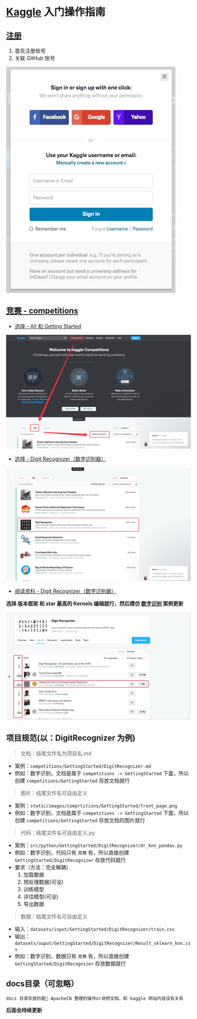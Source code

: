 # [Kaggle](https://www.kaggle.com) 入门操作指南

## [注册](https://www.kaggle.com/?login=true)

1. 首先注册账号
2. 关联 GitHub 账号

![](../static/images/doc/login.jpg)

## [竞赛 - competitions](https://www.kaggle.com/competitions)

* [选择 - All 和 Getting Started](https://www.kaggle.com/competitions?sortBy=deadline&group=all&page=1&pageSize=20&segment=gettingStarted)

![](..//static/images/doc/All-GettingStarted.jpg)

* [选择 - Digit Recognizer（数字识别器）](https://www.kaggle.com/c/digit-recognizer)

![](../static/images/doc/choose-digit-recognizer.jpg)

* [阅读资料 - Digit Recognizer（数字识别器）](https://www.kaggle.com/c/digit-recognizer)

**选择 版本框架 和 star 最高的 Kernels 编辑就行，然后模仿 [**数字识别**](../competitions/GettingStarted/DigitRecognizer.md) 案例更新**

![](/static/images/doc/read-digit-recognizer.jpg)

## 项目规范(以：DigitRecognizer 为例)

> 文档：结尾文件名为项目名.md

* 案例：`competitions/GettingStarted/DigitRecognizer.md`
* 例如：数字识别，文档是属于 `competitions -> GettingStarted` 下面，所以创建 `competitions/GettingStarted` 存放文档就行

> 图片：结尾文件名可自由定义

* 案例：`static/images/comprtitions/GettingStarted/front_page.png`
* 例如：数字识别，文档是属于 `competitions -> GettingStarted` 下面，所以创建 `competitions/GettingStarted` 存放文档的图片就行


> 代码：结尾文件名可自由定义.py

* 案例：`src/python/GettingStarted/DigitRecognizer/dr_knn_pandas.py`
* 例如：数字识别，代码只有 `竞赛` 有，所以直接创建 `GettingStarted/DigitRecognizer` 存放代码就行
* 要求（方法：完全解耦）
    1. 加载数据
    2. 预处理数据(可没)
    3. 训练模型
    4. 评估模型(可没)
    5. 导出数据

> 数据：结尾文件名可自由定义

* 输入：`datasets/input/GettingStarted/DigitRecognizer/train.csv`
* 输出：`datasets/ouput/GettingStarted/DigitRecognizer/Result_sklearn_knn.csv`
* 例如：数字识别，数据只有 `竞赛` 有，所以直接创建 `GettingStarted/DigitRecognizer` 存放数据就行

## docs目录（可忽略）

`docs 目录存放的是 ApacheCN 整理的操作or说明文档，和 kaggle 网站内容没有关系`

**后面会持续更新**
